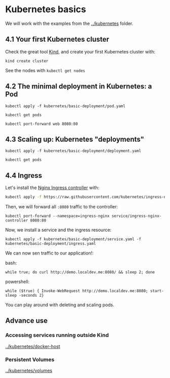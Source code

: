# Kubernetes basics

We will work with the examples from the [../kubernetes](../kubernetes) folder.

## 4.1 Your first Kubernetes cluster

Check the great tool [Kind](https://kind.sigs.k8s.io/), and create your first Kubernetes cluster with:

```
kind create cluster
```

See the nodes with `kubectl get nodes`

## 4.2 The minimal deployment in Kubernetes: a Pod

```
kubectl apply -f kubernetes/basic-deployment/pod.yaml
```

```
kubectl get pods
```

```
kubectl port-forward web 8080:80
```

## 4.3 Scaling up: Kubernetes "deployments"

```
kubectl apply -f kubernetes/basic-deployment/deployment.yaml
```

```
kubectl get pods
```

## 4.4 Ingress

Let's install the [Nginx Ingress controller](https://kubernetes.github.io/ingress-nginx/deploy/#installation-guide) with:

```bash
kubectl apply -f https://raw.githubusercontent.com/kubernetes/ingress-nginx/controller-v1.2.0/deploy/static/provider/cloud/deploy.yaml
```

Then, we will forward all `:8080` traffic to the controller:
```
kubectl port-forward --namespace=ingress-nginx service/ingress-nginx-controller 8080:80
```

Now, we install a service and the ingress resource:
```
kubectl apply -f kubernetes/basic-deployment/service.yaml -f kubernetes/basic-deployment/ingress.yaml
```

We can now sen traffic to our application!:

bash:
```
while true; do curl http://demo.localdev.me:8080/ && sleep 2; done
```

powershell:
```
while ($true) { Invoke-WebRequest http://demo.localdev.me:8080; start-sleep -seconds 2}
```

You can play around with deleting and scaling pods.

## Advance use

### Accessing services running outside Kind

[../kubernetes/docker-host](../kubernetes/docker-host)


### Persistent Volumes

[../kubernetes/volumes](../kubernetes/volumes)

